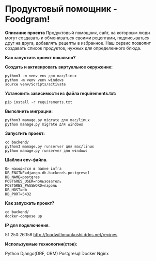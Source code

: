 # Продуктовый помощник - Foodgram!

**Описание проекта**
Продуктовый помощник, сайт, на котороым люди могут создавать и обмениваться своими рецептами, подписываться друг на друга, добавлять рецепты в избранное. Наш сервис позволит создавать список продуктов, нужных для определенного блюда.

**Как запустить проект локально?**

**Создать и активировать виртуальное окружение:**

```
python3 -m venv env для mac/linux
python -m venv venv windows
source venv/Scripts/activate
```

**Установить зависимости из файла requirements.txt:**

```
pip install -r requirements.txt
```

**Выполнить миграции:**

```
python3 manage.py migrate для mac/linux
python manage.py migrate для windows
```

**Запустить проект:**

```
cd backend/
python3 manage.py runserver для mac/linux
python manage.py runserver для windows
```


**Шаблон env-файла.**

```
Он находится в папке infra
DB_ENGINE=django.db.backends.postgresql 
DB_NAME=postgres 
POSTGRES_USER=пользователь 
POSTGRES_PASSWORD=пароль 
DB_HOST=db 
DB_PORT=5432
```

**Как запускать проект?**

```
cd backend/
docker-compose up
```

**IP для подключения.**

 51.250.26.158
http://foodwithmunkushi.ddns.net/recipes

**Используемые технологии(стэк):**

Python
Django(DRF, ORM)
Postgresql
Docker
Nginx
